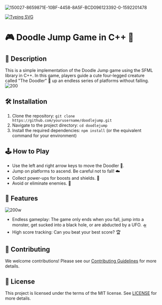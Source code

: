 
![150027-8659871E-10BF-4458-8A5F-BCD096123392-0-1592201478](https://github.com/rayen-feb/Doodle-Jump-Game-/assets/131598929/8c7460c0-f8e8-480b-8f33-dd502c0a52de)


<a href="https://git.io/typing-svg"><img src="https://readme-typing-svg.demolab.com?font=Fira+Code&pause=1000&center=true&random=false&width=435&lines=Doddle+jump+game++;what+are+you+waiting+for+" alt="Typing SVG" /></a>
# 🎮 Doodle Jump Game in C++ 🚀

## 📝 Description
This is a simple implementation of the Doodle Jump game using the SFML library in C++. In this game, players guide a cute four-legged creature called "The Doodler" 🐾 up an endless series of platforms without falling. 
![200](https://github.com/rayen-feb/Doodle-Jump-Game-/assets/131598929/974b327d-026e-4f01-9f61-ffb86f56ad9a)


## 🛠️ Installation
1. Clone the repository: `git clone https://github.com/yourusername/doodlejump.git`
2. Navigate to the project directory: `cd doodlejump`
3. Install the required dependencies: `npm install` (or the equivalent command for your environment)



## 🕹️ How to Play
- Use the left and right arrow keys to move the Doodler 🐾.
- Jump on platforms to ascend. Be careful not to fall! ☁️
- Collect power-ups for boosts and shields. 🚀
- Avoid or eliminate enemies. 👾

## 🌟 Features
![200w](https://github.com/rayen-feb/Doodle-Jump-Game-/assets/131598929/b94cbf19-e948-46d0-a017-ccaf1b1f348c)

- Endless gameplay: The game only ends when you fall, jump into a monster, get sucked into a black hole, or are abducted by a UFO. 🛸
- High score tracking: Can you beat your best score? 🏆

## 🤝 Contributing
We welcome contributions! Please see our [Contributing Guidelines](CONTRIBUTING.md) for more details.

## 📜 License
This project is licensed under the terms of the MIT license. See [LICENSE](LICENSE) for more details.
